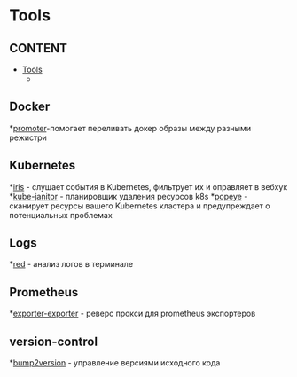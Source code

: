 # Tools


## CONTENT

* [Tools](#tools")
  * [](#alerts) 
 
 
 ## Docker
 *[promoter](https://github.com/vbaksa/promoter)-помогает переливать докер образы между разными режистри
 
 ## Kubernetes
 *[iris](https://github.com/olegsu/iris) - слушает события в Kubernetes, фильтрует их и оправляет в вебхук
 *[kube-janitor](https://github.com/hjacobs/kube-janitor) - планировщик удаления ресурсов k8s
 *[popeye](https://github.com/derailed/popeye) - сканирует ресурсы вашего Kubernetes кластера и предупреждает о потенциальных проблемах 
 
 ## Logs
 *[red](https://github.com/antonmedv/red) - анализ логов в терминале
 
 ## Prometheus
 *[exporter-exporter](https://github.com/QubitProducts/exporter_exporter) - реверс прокси для prometheus экспортеров
  
 ## version-control
 *[bump2version](https://github.com/c4urself/bump2version) - управление версиями исходного кода
 
 
